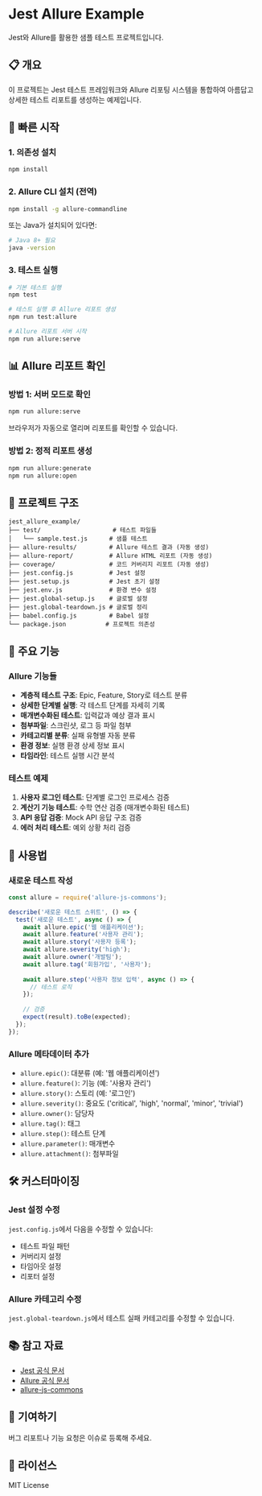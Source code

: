 # Jest Allure Example

Jest와 Allure를 활용한 샘플 테스트 프로젝트입니다.

## 📋 개요

이 프로젝트는 Jest 테스트 프레임워크와 Allure 리포팅 시스템을 통합하여 아름답고 상세한 테스트 리포트를 생성하는 예제입니다.

## 🚀 빠른 시작

### 1. 의존성 설치

```bash
npm install
```

### 2. Allure CLI 설치 (전역)

```bash
npm install -g allure-commandline
```

또는 Java가 설치되어 있다면:

```bash
# Java 8+ 필요
java -version
```

### 3. 테스트 실행

```bash
# 기본 테스트 실행
npm test

# 테스트 실행 후 Allure 리포트 생성
npm run test:allure

# Allure 리포트 서버 시작
npm run allure:serve
```

## 📊 Allure 리포트 확인

### 방법 1: 서버 모드로 확인

```bash
npm run allure:serve
```

브라우저가 자동으로 열리며 리포트를 확인할 수 있습니다.

### 방법 2: 정적 리포트 생성

```bash
npm run allure:generate
npm run allure:open
```

## 📁 프로젝트 구조

```
jest_allure_example/
├── test/                    # 테스트 파일들
│   └── sample.test.js      # 샘플 테스트
├── allure-results/         # Allure 테스트 결과 (자동 생성)
├── allure-report/          # Allure HTML 리포트 (자동 생성)
├── coverage/               # 코드 커버리지 리포트 (자동 생성)
├── jest.config.js          # Jest 설정
├── jest.setup.js           # Jest 초기 설정
├── jest.env.js             # 환경 변수 설정
├── jest.global-setup.js    # 글로벌 설정
├── jest.global-teardown.js # 글로벌 정리
├── babel.config.js         # Babel 설정
└── package.json           # 프로젝트 의존성
```

## 🔧 주요 기능

### Allure 기능들

- **계층적 테스트 구조**: Epic, Feature, Story로 테스트 분류
- **상세한 단계별 실행**: 각 테스트 단계를 자세히 기록
- **매개변수화된 테스트**: 입력값과 예상 결과 표시
- **첨부파일**: 스크린샷, 로그 등 파일 첨부
- **카테고리별 분류**: 실패 유형별 자동 분류
- **환경 정보**: 실행 환경 상세 정보 표시
- **타임라인**: 테스트 실행 시간 분석

### 테스트 예제

1. **사용자 로그인 테스트**: 단계별 로그인 프로세스 검증
2. **계산기 기능 테스트**: 수학 연산 검증 (매개변수화된 테스트)
3. **API 응답 검증**: Mock API 응답 구조 검증
4. **에러 처리 테스트**: 예외 상황 처리 검증

## 📝 사용법

### 새로운 테스트 작성

```javascript
const allure = require('allure-js-commons');

describe('새로운 테스트 스위트', () => {
  test('새로운 테스트', async () => {
    await allure.epic('웹 애플리케이션');
    await allure.feature('사용자 관리');
    await allure.story('사용자 등록');
    await allure.severity('high');
    await allure.owner('개발팀');
    await allure.tag('회원가입', '사용자');
    
    await allure.step('사용자 정보 입력', async () => {
      // 테스트 로직
    });
    
    // 검증
    expect(result).toBe(expected);
  });
});
```

### Allure 메타데이터 추가

- `allure.epic()`: 대분류 (예: '웹 애플리케이션')
- `allure.feature()`: 기능 (예: '사용자 관리')
- `allure.story()`: 스토리 (예: '로그인')
- `allure.severity()`: 중요도 ('critical', 'high', 'normal', 'minor', 'trivial')
- `allure.owner()`: 담당자
- `allure.tag()`: 태그
- `allure.step()`: 테스트 단계
- `allure.parameter()`: 매개변수
- `allure.attachment()`: 첨부파일

## 🛠 커스터마이징

### Jest 설정 수정

`jest.config.js`에서 다음을 수정할 수 있습니다:
- 테스트 파일 패턴
- 커버리지 설정
- 타임아웃 설정
- 리포터 설정

### Allure 카테고리 수정

`jest.global-teardown.js`에서 테스트 실패 카테고리를 수정할 수 있습니다.

## 📚 참고 자료

- [Jest 공식 문서](https://jestjs.io/)
- [Allure 공식 문서](https://allurereport.org/)
- [allure-js-commons](https://www.npmjs.com/package/allure-js-commons)

## 🤝 기여하기

버그 리포트나 기능 요청은 이슈로 등록해 주세요.

## 📄 라이선스

MIT License
